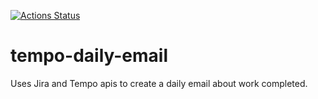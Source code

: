 [![Actions Status](https://github.com/lewis785/tempo-summary-email/workflows/Node%20CI/badge.svg)](https://github.com/lewis785/tempo-summary-email/actions)

# tempo-daily-email
Uses Jira and Tempo apis to create a daily email about work completed.
